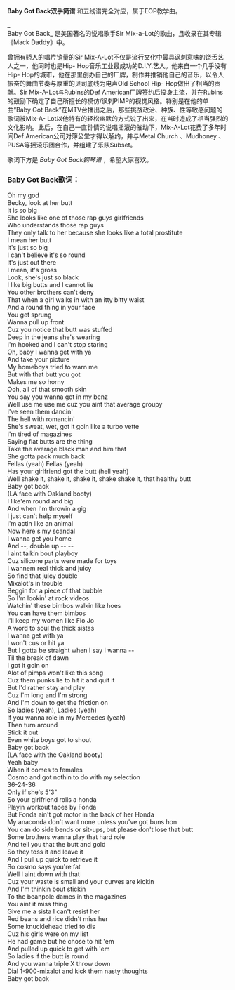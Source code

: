

**Baby Got Back双手简谱** 和五线谱完全对应，属于EOP教学曲。

_  
Baby Got Back_ 是美国著名的说唱歌手Sir Mix-a-Lot的歌曲，且收录在其专辑《Mack Daddy》中。

  
曾拥有骄人的唱片销量的Sir Mix-A-Lot不仅是流行文化中最具讽刺意味的饶舌艺人之一，他同时也是Hip-
Hop音乐工业最成功的D.I.Y.艺人。他来自一个几乎没有Hip-
Hop的城市，他在那里创办自己的厂牌，制作并推销他自己的音乐，以令人振奋的舞曲节奏与厚重的贝司底线为电声Old School Hip-
Hop做出了相当的贡献。Sir Mix-A-Lot与Rubins的Def
American厂牌签约后投身主流，并在Rubins的鼓励下确定了自己所擅长的模仿/讽刺PIMP的视觉风格。特别是在他的单曲“Baby Got
Back”在MTV台播出之后，那些挑战政治、种族、性等敏感问题的歌词被Mix-A-
Lot以他特有的轻松幽默的方式说了出来，在当时造成了相当强烈的文化影响。此后，在自己一直钟情的说唱摇滚的催动下，Mix-A-Lot花费了多年时间Def
American公司对簿公堂才得以解约，并与Metal Church 、Mudhoney 、PUSA等摇滚乐团合作，并组建了乐队Subset。

  
歌词下方是 _Baby Got Back钢琴谱_ ，希望大家喜欢。

### Baby Got Back歌词：

Oh my god  
Becky, look at her butt  
It is so big  
She looks like one of those rap guys girlfriends  
Who understands those rap guys  
They only talk to her because she looks like a total prostitute  
I mean her butt  
It's just so big  
I can't believe it's so round  
It's just out there  
I mean, it's gross  
Look, she's just so black  
I like big butts and I cannot lie  
You other brothers can't deny  
That when a girl walks in with an itty bitty waist  
And a round thing in your face  
You get sprung  
Wanna pull up front  
Cuz you notice that butt was stuffed  
Deep in the jeans she's wearing  
I'm hooked and I can't stop staring  
Oh, baby I wanna get with ya  
And take your picture  
My homeboys tried to warn me  
But with that butt you got  
Makes me so horny  
Ooh, all of that smooth skin  
You say you wanna get in my benz  
Well use me use me cuz you aint that average groupy  
I've seen them dancin'  
The hell with romancin'  
She's sweat, wet, got it goin like a turbo vette  
I'm tired of magazines  
Saying flat butts are the thing  
Take the average black man and him that  
She gotta pack much back  
Fellas (yeah) Fellas (yeah)  
Has your girlfriend got the butt (hell yeah)  
Well shake it, shake it, shake it, shake shake it, that healthy butt  
Baby got back  
(LA face with Oakland booty)  
I like'em round and big  
And when I'm throwin a gig  
I just can't help myself  
I'm actin like an animal  
Now here's my scandal  
I wanna get you home  
And --, double up -- --  
I aint talkin bout playboy  
Cuz silicone parts were made for toys  
I wannem real thick and juicy  
So find that juicy double  
Mixalot's in trouble  
Beggin for a piece of that bubble  
So I'm lookin' at rock videos  
Watchin' these bimbos walkin like hoes  
You can have them bimbos  
I'll keep my women like Flo Jo  
A word to soul the thick sistas  
I wanna get with ya  
I won't cus or hit ya  
But I gotta be straight when I say I wanna --  
Til the break of dawn  
I got it goin on  
Alot of pimps won't like this song  
Cuz them punks lie to hit it and quit it  
But I'd rather stay and play  
Cuz I'm long and I'm strong  
And I'm down to get the friction on  
So ladies (yeah), Ladies (yeah)  
If you wanna role in my Mercedes (yeah)  
Then turn around  
Stick it out  
Even white boys got to shout  
Baby got back  
(LA face with the Oakland booty)  
Yeah baby  
When it comes to females  
Cosmo and got nothin to do with my selection  
36-24-36  
Only if she's 5'3"  
So your girlfriend rolls a honda  
Playin workout tapes by Fonda  
But Fonda ain't got motor in the back of her Honda  
My anaconda don't want none unless you've got buns hon  
You can do side bends or sit-ups, but please don't lose that butt  
Some brothers wanna play that hard role  
And tell you that the butt and gold  
So they toss it and leave it  
And I pull up quick to retrieve it  
So cosmo says you're fat  
Well I aint down with that  
Cuz your waste is small and your curves are kickin  
And I'm thinkin bout stickin  
To the beanpole dames in the magazines  
You aint it miss thing  
Give me a sista I can't resist her  
Red beans and rice didn't miss her  
Some knucklehead tried to dis  
Cuz his girls were on my list  
He had game but he chose to hit 'em  
And pulled up quick to get with 'em  
So ladies if the butt is round  
And you wanna triple X throw down  
Dial 1-900-mixalot and kick them nasty thoughts  
Baby got back

